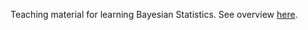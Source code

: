 Teaching material for learning Bayesian Statistics. See overview [here](http://florianhartig.github.io/LearningBayes/).

